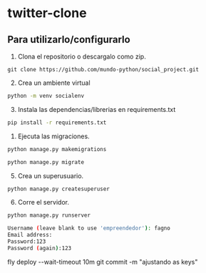 # twitter-clone

## Para utilizarlo/configurarlo

1. Clona el repositorio o descargalo como zip.

```git clone https://github.com/mundo-python/social_project.git```

2. Crea un ambiente virtual

```bash
python -m venv socialenv
```

3. Instala las dependencias/librerias en requirements.txt

```bash
pip install -r requirements.txt
```

1. Ejecuta las migraciones.

```bash
python manage.py makemigrations
```

```bash
python manage.py migrate
```

5. Crea un superusuario.

```bash
python manage.py createsuperuser
```

6. Corre el servidor.

```bash
python manage.py runserver
```

```bash
Username (leave blank to use 'empreendedor'): fagno
Email address:    
Password:123
Password (again):123 
```

 fly deploy --wait-timeout 10m
 git commit -m "ajustando as keys"